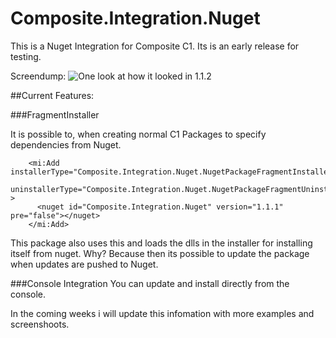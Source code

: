 Composite.Integration.Nuget
===========================

This is a Nuget Integration for Composite C1. Its is an early release for testing.

Screendump: 
![One look at how it looked in 1.1.2][preview]



##Current Features:

###FragmentInstaller

It is possible to, when creating normal C1 Packages to specify dependencies from Nuget.

```
    <mi:Add installerType="Composite.Integration.Nuget.NugetPackageFragmentInstaller,Composite.Integration.Nuget"
            uninstallerType="Composite.Integration.Nuget.NugetPackageFragmentUninstaller,Composite.Integration.Nuget" >
      <nuget id="Composite.Integration.Nuget" version="1.1.1" pre="false"></nuget>
    </mi:Add>
```

This package also uses this and loads the dlls in the installer for installing itself from nuget. 
Why? Because then its possible to update the package when updates are pushed to Nuget.



###Console Integration
You can update and install directly from the console.


In the coming weeks i will update this infomation with more examples and screenshoots.

[preview]: https://1onobg.dm1.livefilestore.com/y2piubkSBOXJWF6DLH69BCLa010m7mtaAYwLt6r-YW7Rc3nSbyG1xiZqQpTxuIeA4LUlcGlamjfk1pyU0ktY8RowqQb_UtZdReqrzahXKk7zv0/self_updateable.png?psid=1 "Preview"
